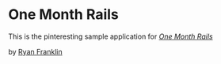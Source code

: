 # One Month Rails

This is the pinteresting sample application for
[*One Month Rails*](http://onemonthrails.com)

by [Ryan Franklin](email:investigence@gmail.com)